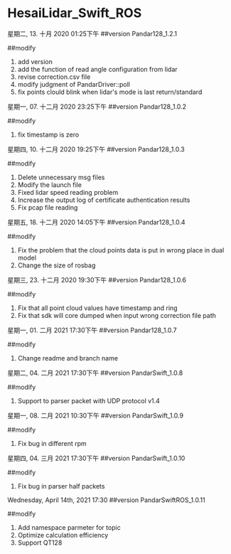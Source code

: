 # HesaiLidar_Swift_ROS

星期二, 13. 十月 2020 01:25下午 
##version
Pandar128_1.2.1 

##modify
1. add version
2. add the function of read angle configuration from lidar 
3. revise correction.csv file 
4. modify judgment of PandarDriver::poll 
5. fix points clould blink when lidar's mode is last return/standard

星期一, 07. 十二月 2020 23:25下午 
##version
Pandar128_1.0.2

##modify
1. fix timestamp is zero

星期四, 10. 十二月 2020 19:25下午 
##version
Pandar128_1.0.3

##modify
1. Delete unnecessary msg files
2. Modify the launch file
3. Fixed lidar speed reading problem
4. Increase the output log of certificate authentication results
5. Fix pcap file reading

星期五, 18. 十二月 2020 14:05下午 
##version
Pandar128_1.0.4

##modify
1. Fix the problem that the cloud points data  is put in wrong place in dual model
2. Change the size of rosbag


星期三, 23. 十二月 2020 19:30下午 
##version
Pandar128_1.0.6

##modify
1. Fix that all point cloud values have timestamp and ring
2. Fix that sdk will core dumped when input wrong correction file path 

星期一, 01. 二月 2021 17:30下午 
##version
Pandar128_1.0.7

##modify
1. Change readme and branch name

星期二, 04. 二月 2021 17:30下午 
##version
PandarSwift_1.0.8

##modify
1. Support to parser packet with UDP protocol v1.4

星期一, 08. 二月 2021 10:30下午 
##version
PandarSwift_1.0.9

##modify
1. Fix bug in different rpm

星期四, 04. 三月 2021 17:30下午 
##version
PandarSwift_1.0.10

##modify
1. Fix bug in parser half packets

Wednesday, April 14th, 2021 17:30
##version
PandarSwiftROS_1.0.11

##modify
1. Add namespace parmeter for topic
2. Optimize calculation efficiency
3. Support QT128
